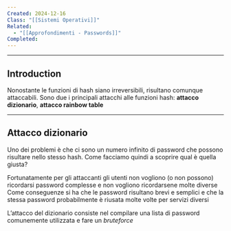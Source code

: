 ```yaml
---
Created: 2024-12-16
Class: "[[Sistemi Operativi]]"
Related:
  - "[[Approfondimenti - Passwords]]"
Completed:
---
```

---
## Introduction
Nonostante le funzioni di hash siano irreversibili, risultano comunque attaccabili.
Sono due i principali attacchi alle funzioni hash: **attacco dizionario**, **attacco rainbow table**

---
## Attacco dizionario
Uno dei problemi è che ci sono un numero infinito di password che possono risultare nello stesso hash. Come facciamo quindi a scoprire qual è quella giusta?

Fortunatamente per gli attaccanti gli utenti non vogliono (o non possono) ricordarsi password complesse e non vogliono ricordarsene molte diverse
Come conseguenze si ha che le password risultano brevi e semplici e che la stessa password probabilmente è riusata molte volte per servizi diversi

L’attacco del dizionario consiste nel compilare una lista di password comunemente utilizzata e fare un *bruteforce*